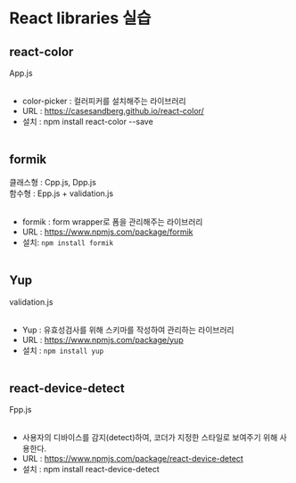 # React libraries 실습

## react-color
App.js <br/><br/>
- color-picker : 컬러피커를 설치해주는 라이브러리 <br>
- URL : https://casesandberg.github.io/react-color/   <br/>
- 설치 : npm install react-color --save<br/><br/>

## formik
클래스형 : Cpp.js, Dpp.js <br>
함수형 : Epp.js + validation.js  <br/><br/>
- formik : form wrapper로 폼을 관리해주는 라이브러리 <br />
- URL : https://www.npmjs.com/package/formik <br/>
- 설치: `npm install formik` <br/><br/>

## Yup
validation.js <br/><br/>
- Yup : 유효성검사를 위해 스키마를 작성하여 관리하는 라이브러리 <br/>
- URL : https://www.npmjs.com/package/yup <br>
- 설치 : `npm install yup`<br/><br/>

## react-device-detect
Fpp.js<br><br>
- 사용자의 디바이스를 감지(detect)하여, 코더가 지정한 스타일로 보여주기 위해 사용한다.<br>
- URL : https://www.npmjs.com/package/react-device-detect <br>
- 설치 : npm install react-device-detect

 <br/><br/>
